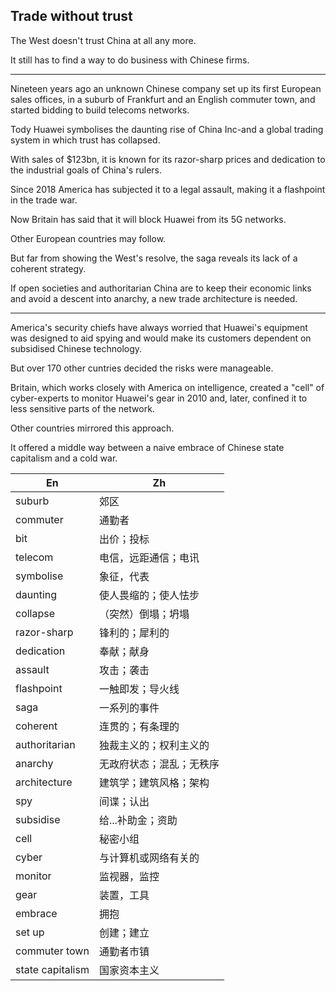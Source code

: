 ## Trade without trust

  The West doesn't trust China at all any more.

It still has to find a way to do business with Chinese firms.

--------
  Nineteen years ago an unknown Chinese company set up its first European sales offices, in a suburb of Frankfurt and an English commuter town, and started bidding to build telecoms networks.

Tody Huawei symbolises the daunting rise of China Inc-and a global trading system in which trust has collapsed.

With sales of $123bn, it is known for its razor-sharp prices and dedication to the industrial goals of China's rulers.

Since 2018 America has subjected it to a legal assault, making it a flashpoint in the trade war.

Now Britain has said that it will block Huawei from its 5G networks.

Other European countries may follow.

But far from showing the West's resolve, the saga reveals its lack of a coherent strategy.

If open societies and authoritarian China are to keep their economic links and avoid a descent into anarchy, a new trade architecture is needed.

--------

  America's security chiefs have always worried that Huawei's equipment was designed to aid spying and would make its customers dependent on subsidised Chinese technology.

  But over 170 other cuntries decided the risks were manageable.

  Britain, which works closely with America on intelligence, created a "cell" of cyber-experts to monitor Huawei's gear in 2010 and, later, confined it to less sensitive parts of the network.

  Other countries mirrored this approach.

  It offered a middle way between a naive embrace of Chinese state capitalism and a cold war.

| En | Zh |
|-|-|
| suburb | 郊区 |
| commuter | 通勤者 |
| bit | 出价；投标 |
| telecom | 电信，远距通信；电讯 |
| symbolise | 象征，代表 |
| daunting | 使人畏缩的；使人怯步 |
| collapse | （突然）倒塌；坍塌 |
| razor-sharp | 锋利的；犀利的 |
| dedication | 奉献；献身 |
| assault | 攻击；袭击 |
| flashpoint | 一触即发；导火线 |
|  saga | 一系列的事件 |
| coherent | 连贯的；有条理的 |
| authoritarian | 独裁主义的；权利主义的 |
| anarchy | 无政府状态；混乱；无秩序 |
| architecture | 建筑学；建筑风格；架构 |
| spy | 间谍；认出 |
| subsidise | 给...补助金；资助 |
| cell | 秘密小组 |
| cyber | 与计算机或网络有关的 |
| monitor | 监视器，监控 |
| gear | 装置，工具 |
| embrace | 拥抱 |
| set up | 创建；建立 |
| commuter town | 通勤者市镇 |
| state capitalism | 国家资本主义 |

